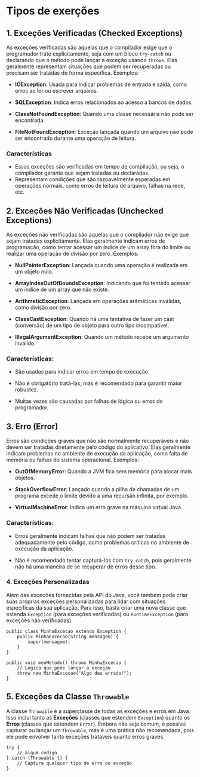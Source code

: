 # Tipos de exerções

## 1. **Exceções Verificadas (Checked Exceptions)**
As exceções verificadas são aquelas que o compilador exige que o programador trate explicitamente, seja com um bloco `try-catch` ou declarando que o método pode lançar a exceção usando `throws`. Elas geralmente representam situações que podem ser recuperadas ou precisam ser tratadas de forma específica. Exemplos:

- **IOException**: Usada para indicar problemas de entrada e saída, como erros ao ler ou escrever arquivos.

- **SQLException**: Indica erros relacionados ao acesso a bancos de dados.

- **ClassNotFoundException**: Quando uma classe necessária não pode ser encontrada.

- **FileNotFoundException**: Exceção lançada quando um arquivo não pode ser encontrado durante uma operação de leitura.

### Características

- Essas exceções são verificadas em tempo de compilação, ou seja, o compilador garante que sejam tratadas ou declaradas.
- Representam condições que são razoavelmente esperadas em operações normais, como erros de leitura de arquivo, falhas na rede, etc.
## 2. Exceções Não Verificadas (Unchecked Exceptions) 

As exceções não verificadas são aquelas que o compilador não exige que sejam tratadas explicitamente. Elas geralmente indicam erros de programação, como tentar acessar um índice de um array fora do limite ou realizar uma operação de divisão por zero. Exemplos:

- **NullPointerException**: Lançada quando uma operação é realizada em um objeto nulo.

- **ArrayIndexOutOfBoundsException**: Indicando que foi tentado acessar um índice de um array que não existe.

- **ArithmeticException**: Lançada em operações aritméticas inválidas, como divisão por zero.

- **ClassCastException**: Quando há uma tentativa de fazer um cast (conversão) de um tipo de objeto para outro tipo incompatível.

- **IllegalArgumentException**: Quando um método recebe um argumento inválido.

### Características:
- São usadas para indicar erros em tempo de execução.

- Não é obrigatório tratá-las, mas é recomendado para garantir maior robustez.

- Muitas vezes são causadas por falhas de lógica ou erros do programador.

## 3. **Erro (Error)**

Erros são condições graves que não são normalmente recuperáveis e não devem ser tratadas diretamente pelo código do aplicativo. Elas geralmente indicam problemas no ambiente de execução da aplicação, como falta de memória ou falhas do sistema operacional. Exemplos:

- **OutOfMemoryError**: Quando a JVM fica sem memória para alocar mais objetos.

- **StackOverflowError**: Lançado quando a pilha de chamadas de um programa excede o limite devido a uma recursão infinita, por exemplo.

- **VirtualMachineError**: Indica um erro grave na máquina virtual Java.

### Características:

- Erros geralmente indicam falhas que não podem ser tratadas adequadamente pelo código, como problemas críticos no ambiente de execução da aplicação.

- Não é recomendado tentar capturá-los com `try-catch`, pois geralmente não há uma maneira de se recuperar de erros desse tipo.

### 4. **Exceções Personalizadas**

Além das exceções fornecidas pela API do Java, você também pode criar suas próprias exceções personalizadas para lidar com situações específicas da sua aplicação. Para isso, basta criar uma nova classe que estenda `Exception` (para exceções verificadas) ou `RuntimeException` (para exceções não verificadas).

```
public class MinhaExcecao extends Exception {
    public MinhaExcecao(String mensagem) {
        super(mensagem);
    }
}
```

```
public void meuMetodo() throws MinhaExcecao {
    // Lógica que pode lançar a exceção
    throw new MinhaExcecao("Algo deu errado!");
}
```

## 5. **Exceções da Classe `Throwable`**

A classe `Throwable` é a superclasse de todas as exceções e erros em Java. Isso inclui tanto as **Exceções** (classes que estendem `Exception`) quanto os **Erros** (classes que estendem `Error`). Embora não seja comum, é possível capturar ou lançar um `Throwable`, mas é uma prática não recomendada, pois ele pode envolver tanto exceções tratáveis quanto erros graves.

```
try {
    // algum código
} catch (Throwable t) {
    // Captura qualquer tipo de erro ou exceção
}
```